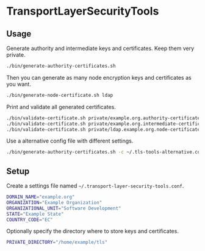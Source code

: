 # TransportLayerSecurityTools

## Usage

Generate authority and intermediate keys and certificates. Keep them very private.

```sh
./bin/generate-authority-certificates.sh
```

Then you can generate as many node encryption keys and certificates as you want.

```sh
./bin/generate-node-certificate.sh ldap
```

Print and validate all generated certificates.

```sh
./bin/validate-certificate.sh private/example.org.authority-certificate.crt
./bin/validate-certificate.sh private/example.org.intermediate-certificate.crt
./bin/validate-certificate.sh private/ldap.example.org.node-certificate.crt
```

Use a alternative config file with different settings.

```sh
./bin/generate-authority-certificates.sh -c ~/.tls-tools-alternative.conf
```


## Setup

Create a settings file named `~/.transport-layer-security-tools.conf`.

```sh
DOMAIN_NAME="example.org"
ORGANIZATION="Example Organization"
ORGANIZATIONAL_UNIT="Software Development"
STATE="Example State"
COUNTRY_CODE="EC"
```

Optionally specify the directory where to store keys and certificates.

```sh
PRIVATE_DIRECTORY="/home/example/tls"
```
